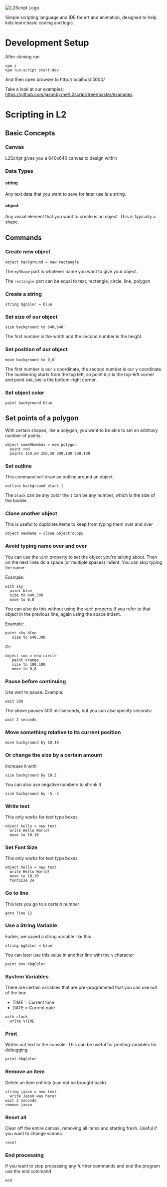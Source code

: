 ![L2Script Logo](https://github.com/jasonbyrne/L2script/raw/master/app/assets/l2script.png)

Simple scripting language and IDE for art and animation, designed to help kids learn basic coding and logic.

# Development Setup

After cloning run

```
npm i
npm run-script start:dev
```

And then open browser to http://localhost:5000/

Take a look at our examples:
https://github.com/jasonbyrne/L2script/tree/master/examples

# Scripting in L2

## Basic Concepts

### Canvas

L2Script gives you a 640x640 canvas to design within

### Data Types

#### string

Any text data that you want to save for later use is a string.

#### object

Any visual element that you want to create is an object. This is typically a shape.

## Commands

### Create new object

```
object background = new rectangle
```

The `myShape` part is whatever name you want to give your object.

The `rectangle` part can be equal to text, rectangle, circle, line, polygon

### Create a string

```
string bgcolor = blue
```

### Set size of our object

```
size background to 640,640`
```

The first number is the width and the second number is the height.

### Set position of our object

```
move background to 0,0`
```

The first number is our x coordinate, the second number is our y coordinate. The numbering starts from the top left, so point `0,0` is the top-left corner and point `640,640` is the bottom-right corner.

### Set object color

```
paint background blue
```

## Set points of a polygon

With certain shapes, like a polygon, you want to be able to set an arbitrary number of points.

```
object someRhombus = new polygon
  paint red
  points 150,50 250,50 300,100 200,100
```

### Set outline

This command will draw an outline around an object.

```
outline background black 1
```

The `black` can be any color the `1` can be any number, which is the size of the border.

### Clone another object

This is useful to duplciate items to keep from typing them over and over

```
object newName = clone objectToCopy
```

### Avoid typing name over and over

You can use the `with` property to set the object you're talking about. Then on the next lines do a space (or multiple spaces) indent. You can skip typing the name.

Example:

```
with sky
  paint blue
  size to 640,300
  move to 0,0
```

You can also do this without using the `with` property if you refer to that object in the previous line, again using the space indent.

Example:

```
paint sky blue
   size to 640,300
```

Or:

```
object sun = new circle
   paint orange
   size to 100,100
   move to 0,0
```

### Pause before continuing

Use wait to pause. Example:

```
wait 500
```

The above pauses 500 milliseconds, but you can also specify seconds:

```
wait 2 seconds
```

### Move something relative to its current position

```
move background by 10,10
```

### Or change the size by a certain amount

Increase it with

```
size background by 10,5
```

You can also use negative numbers to shrink it

```
size background by -5,-5
```

### Write text

This only works for text type boxes

```
object hello = new text
  write Hello World!
  move to 10,10
```

### Set Font Size

This only works for text type boxes

```
object hello = new text
  write Hello World!
  move to 10,10
  fontSize 24
```

### Go to line

This lets you go to a certain number

```
goto line 12
```

### Use a String Variable

Earlier, we saved a string variable like this

```
string bgColor = blue
```

You can later use this value in another line with the `%` character

```
paint box %bgColor
```

### System Variables

There are certain variables that are pre-programmed that you can use out of the box

- TIME = Current time
- DATE = Current date

```
with clock
  write %TIME
```

### Print

Writes out text to the console. This can be useful for printing variables for debugging.

```
print %bgColor
```

### Remove an item

Delete an item entirely (can not be brought back)

```
string jason = new text
  write Jason was here!
wait 2 seconds
remove jason
```

### Reset all

Clear off the entire canvas, removing all items and starting fresh. Useful if you want to change scenes.

```
reset
```

### End processing

If you want to stop processing any further commands and end the program use the end command

```
end
```
